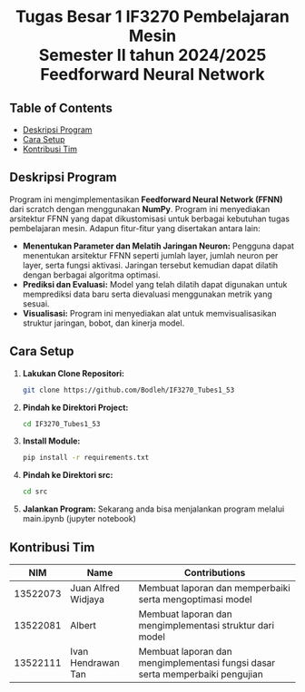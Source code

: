<h1 align="center"> Tugas Besar 1 IF3270 Pembelajaran Mesin<br>
Semester II tahun 2024/2025<br>
Feedforward Neural Network
</h1>

## Table of Contents

- [Deskripsi Program](#deskripsi-program)
- [Cara Setup](#cara-setup)
- [Kontribusi Tim](#kontribusi-tim)

## Deskripsi Program

Program ini mengimplementasikan **Feedforward Neural Network (FFNN)** dari scratch dengan menggunakan **NumPy**. Program ini menyediakan arsitektur FFNN yang dapat dikustomisasi untuk berbagai kebutuhan tugas pembelajaran mesin. Adapun fitur-fitur yang disertakan antara lain:

- **Menentukan Parameter dan Melatih Jaringan Neuron:** Pengguna dapat menentukan arsitektur FFNN seperti jumlah layer, jumlah neuron per layer, serta fungsi aktivasi. Jaringan tersebut kemudian dapat dilatih dengan berbagai algoritma optimasi.
- **Prediksi dan Evaluasi:** Model yang telah dilatih dapat digunakan untuk memprediksi data baru serta dievaluasi menggunakan metrik yang sesuai.
- **Visualisasi:** Program ini menyediakan alat untuk memvisualisasikan struktur jaringan, bobot, dan kinerja model.

## Cara Setup

1.  **Lakukan Clone Repositori:**

    ```bash
    git clone https://github.com/Bodleh/IF3270_Tubes1_53
    ```

3.  **Pindah ke Direktori Project:**

    ```bash
    cd IF3270_Tubes1_53
    ```

2.  **Install Module:**

    ```bash
    pip install -r requirements.txt
    ```

3.  **Pindah ke Direktori src:**

    ```bash
    cd src
    ```

4.  **Jalankan Program:** Sekarang anda bisa menjalankan program melalui main.ipynb (jupyter notebook)

## Kontribusi Tim

| NIM      | Name                | Contributions                                                                 |
| -------- | ------------------- | ----------------------------------------------------------------------------- |
| 13522073 | Juan Alfred Widjaya | Membuat laporan dan memperbaiki serta mengoptimasi model                      |
| 13522081 | Albert              | Membuat laporan dan mengimplementasi struktur dari model                      |
| 13522111 | Ivan Hendrawan Tan  | Membuat laporan dan mengimplementasi fungsi dasar serta memperbaiki pengujian |
